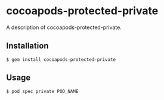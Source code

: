 # cocoapods-protected-private

A description of cocoapods-protected-private.

## Installation

    $ gem install cocoapods-protected-private

## Usage

    $ pod spec private POD_NAME
